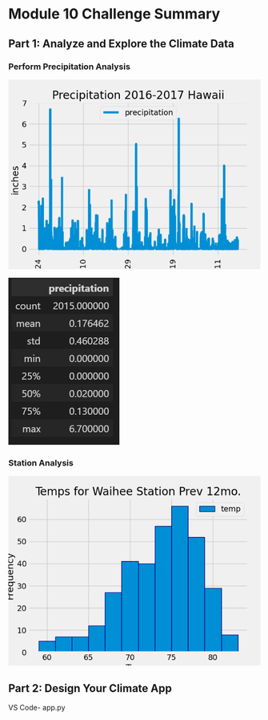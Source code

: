 # Module 10 Challenge Summary

## Part 1: Analyze and Explore the Climate Data

### Perform Precipitation Analysis
![Precipitation in inches for 2016-1017](./Images/precipitationSav.png)


![Precipitation Summary Stats](./Images/precp_summarystatsSav.png)

### Station Analysis
![Station Temperature Analysis](./Images/station-histogramSav.png)
   
## Part 2: Design Your Climate App

VS Code- app.py



